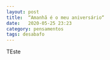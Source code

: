 ```yaml
---
layout: post
title:  “Amanhã é o meu aniversário“
date:   2020-05-25 23:23
category: pensamentos
tags: desabafo 
---
```

TEste

